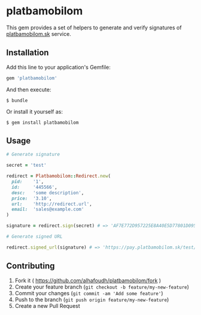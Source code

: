 # platbamobilom

This gem provides a set of helpers to generate and verify signatures of [platbamobilom.sk](http://www.platbamobilom.sk) service.

## Installation

Add this line to your application's Gemfile:

```ruby
gem 'platbamobilom'
```

And then execute:

    $ bundle

Or install it yourself as:

    $ gem install platbamobilom

## Usage


```ruby
# Generate signature

secret = 'test'

redirect = Platbamobilom::Redirect.new(
  pid:    '1',
  id:     '445566',
  desc:   'some description',
  price:  '3.10',
  url:    'http://redirect.url',
  email:  'sales@example.com'
)

signature = redirect.sign(secret) # => 'AF7E772D957225E8A40E5D77801D095AFD82FBBE600BC9CB9DE06A514621D02F'

# Generate signed URL

redirect.signed_url(signature) # => 'https://pay.platbamobilom.sk/test/?PID=1&ID=445566&DESC=some+description&PRICE=3.10&URL=http%3A%2F%2Fredirect.url&EMAIL=sales%40example.com&SIGN=AF7E772D957225E8A40E5D77801D095AFD82FBBE600BC9CB9DE06A514621D02F'
```

## Contributing

1. Fork it ( https://github.com/alhafoudh/platbamobilom/fork )
2. Create your feature branch (`git checkout -b feature/my-new-feature`)
3. Commit your changes (`git commit -am 'Add some feature'`)
4. Push to the branch (`git push origin feature/my-new-feature`)
5. Create a new Pull Request
